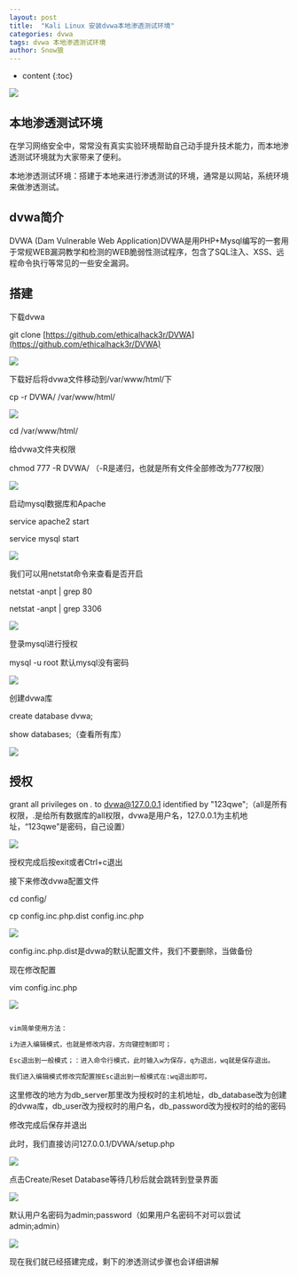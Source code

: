 ```yaml
---
layout: post
title:  "Kali Linux 安装dvwa本地渗透测试环境"
categories: dvwa
tags: dvwa 本地渗透测试环境
author: Snow狼
---
```




* content
{:toc}

![](https://t1.picb.cc/uploads/2019/09/26/gxfs6d.png)






## 本地渗透测试环境

在学习网络安全中，常常没有真实实验环境帮助自己动手提升技术能力，而本地渗透测试环境就为大家带来了便利。

本地渗透测试环境：搭建于本地来进行渗透测试的环境，通常是以网站，系统环境来做渗透测试。


## dvwa简介

DVWA (Dam Vulnerable Web Application)DVWA是用PHP+Mysql编写的一套用于常规WEB漏洞教学和检测的WEB脆弱性测试程序，包含了SQL注入、XSS、远程命令执行等常见的一些安全漏洞。


## 搭建
下载dvwa

git clone [https://github.com/ethicalhack3r/DVWA](https://github.com/ethicalhack3r/DVWA)

![](https://t1.picb.cc/uploads/2019/09/26/gxeqbv.jpg)

下载好后将dvwa文件移动到/var/www/html/下

cp -r DVWA/ /var/www/html/

![](https://t1.picb.cc/uploads/2019/09/26/gxnhxs.jpg)

cd /var/www/html/

给dvwa文件夹权限

chmod 777 -R DVWA/ （-R是递归，也就是所有文件全部修改为777权限）

![](https://t1.picb.cc/uploads/2019/09/26/gxnBq0.jpg)

启动mysql数据库和Apache

service apache2 start

service mysql start

![](https://t1.picb.cc/uploads/2019/09/26/gxnFT1.png)

我们可以用netstat命令来查看是否开启

netstat -anpt | grep 80

netstat -anpt | grep 3306

![](https://t1.picb.cc/uploads/2019/09/26/gxnK7w.png)

登录mysql进行授权

mysql -u root 默认mysql没有密码

![](https://t1.picb.cc/uploads/2019/09/26/gxnoZ8.png)

创建dvwa库

create database dvwa;

show databases;（查看所有库）

![](https://t1.picb.cc/uploads/2019/09/26/gxe2XX.jpg)

## 授权

grant all privileges on *.* to dvwa@127.0.0.1 identified by "123qwe";（all是所有权限，.是给所有数据库的all权限，dvwa是用户名，127.0.0.1为主机地址，“123qwe”是密码，自己设置）

![](https://t1.picb.cc/uploads/2019/09/26/gxekaj.png)

授权完成后按exit或者Ctrl+c退出

接下来修改dvwa配置文件

cd config/

cp config.inc.php.dist config.inc.php

![](https://t1.picb.cc/uploads/2019/09/26/gxecbt.png)

config.inc.php.dist是dvwa的默认配置文件，我们不要删除，当做备份

现在修改配置

vim config.inc.php

![](https://t1.picb.cc/uploads/2019/09/26/gxemEF.jpg)

``` bash

vim简单使用方法：

i为进入编辑模式，也就是修改内容，方向键控制即可；

Esc退出到一般模式；：进入命令行模式，此时输入w为保存，q为退出，wq就是保存退出。

我们进入编辑模式修改完配置按Esc退出到一般模式在:wq退出即可。

```

这里修改的地方为db_server那里改为授权时的主机地址，db_database改为创建的dvwa库，db_user改为授权时的用户名，db_password改为授权时的给的密码

修改完成后保存并退出

此时，我们直接访问127.0.0.1/DVWA/setup.php

![](https://t1.picb.cc/uploads/2019/09/26/gxe4er.jpg)

点击Create/Reset Database等待几秒后就会跳转到登录界面

![](https://t1.picb.cc/uploads/2019/09/26/gxeABa.jpg)

默认用户名密码为admin;password（如果用户名密码不对可以尝试admin;admin）

![](https://t1.picb.cc/uploads/2019/09/26/gxeW1D.jpg)

现在我们就已经搭建完成，剩下的渗透测试步骤也会详细讲解
